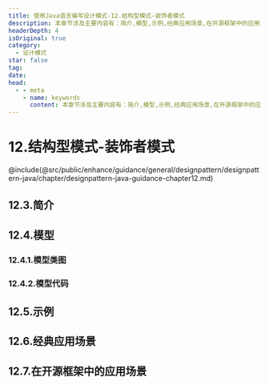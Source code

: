 ```yaml
---
title: 使用Java语言编写设计模式-12.结构型模式-装饰者模式
description: 本章节涉及主要内容有：简介,模型,示例,经典应用场景,在开源框架中的应用场景,具体每个小节中包含的内容可使通过下面的章节内容大纲进行查看,所有代码均经过严格测试，可直接复制运行即可。
headerDepth: 4
isOriginal: true
category:
  - 设计模式
star: false
tag:
date: 
head:
  - - meta
    - name: keywords
      content: 本章节涉及主要内容有：简介,模型,示例,经典应用场景,在开源框架中的应用场景,具体每个小节中包含的内容可使通过下面的章节内容大纲进行查看,所有代码均经过严格测试，可直接复制运行即可。
---
```


# 12.结构型模式-装饰者模式
@include(@src/public/enhance/guidance/general/designpattern/designpattern-java/chapter/designpattern-java-guidance-chapter12.md)
## 12.3.简介
## 12.4.模型
### 12.4.1.模型类图
### 12.4.2.模型代码
## 12.5.示例
## 12.6.经典应用场景
## 12.7.在开源框架中的应用场景

<ScrollIntoPageView/>
<HideSideBar/>
